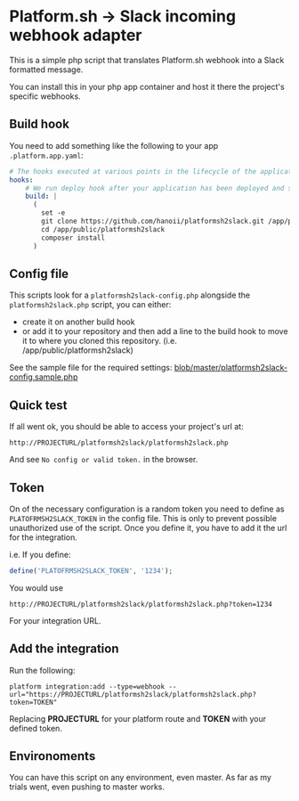 # Platform.sh -> Slack incoming webhook adapter

This is a simple php script that translates Platform.sh webhook into a Slack
formatted message.

You can install this in your php app container and host it there the project's
specific webhooks.

## Build hook

You need to add something like the following to your app `.platform.app.yaml`:

```yaml
# The hooks executed at various points in the lifecycle of the application.
hooks:
    # We run deploy hook after your application has been deployed and started.
    build: |
      (
        set -e
        git clone https://github.com/hanoii/platformsh2slack.git /app/public/platformsh2slack
        cd /app/public/platformsh2slack
        composer install
      )
```

## Config file

This scripts look for a `platformsh2slack-config.php` alongside the `platformsh2slack.php` script, you can either:

- create it on another build hook
- or add it to your repository and then add a line to the build hook to move it to where you cloned this repository. (i.e. /app/public/platformsh2slack)

See the sample file for the required settings: [blob/master/platformsh2slack-config.sample.php](platformsh2slack-config.sample.php)

## Quick test

If all went ok, you should be able to access your project's url at:

`http://PROJECTURL/platformsh2slack/platformsh2slack.php`

And see `No config or valid token.` in the browser.

## Token

On of the necessary configuration is a random token you need to define as `PLATOFRMSH2SLACK_TOKEN` in the config file. This is only to prevent possible unauthorized use of the script. Once you define it, you have to add it the url for the integration.

i.e. If you define:

```php
define('PLATOFRMSH2SLACK_TOKEN', '1234');
```

You would use 

`http://PROJECTURL/platformsh2slack/platformsh2slack.php?token=1234`

For your integration URL.

## Add the integration

Run the following:

`platform integration:add --type=webhook --url="https://PROJECTURL/platformsh2slack/platformsh2slack.php?token=TOKEN"`

Replacing **PROJECTURL** for your platform route and **TOKEN** with your defined token.

## Environoments

You can have this script on any environment, even master. As far as my trials went, even pushing to master works.
